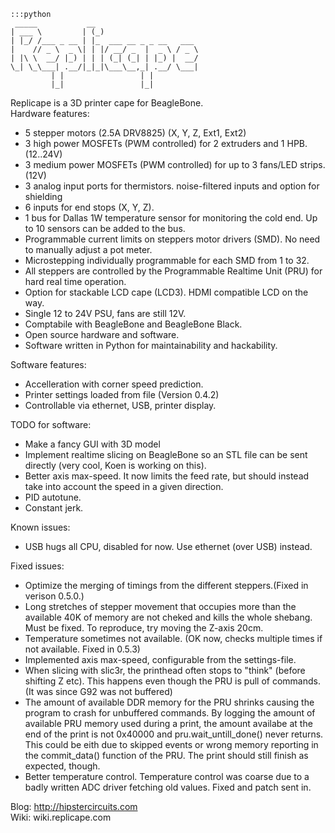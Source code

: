     :::python
     _____           __
    | ___ \         | (_)
    | |_/ /___ _ __ | |_  ___ __ _ _ __   ___
    |    // _ \  _ \| | |/ __/ _  |  _ \ / _ \
    | |\ \  __/ |_) | | | (_| (_| | |_) |  __/
    \_| \_\___| .__/|_|_|\___\__,_| .__/ \___|
             | |                 | |
             |_|                 |_|

Replicape is a 3D printer cape for BeagleBone.  
Hardware features:  
-   5 stepper motors (2.5A DRV8825) (X, Y, Z, Ext1, Ext2)  
-   3 high power MOSFETs (PWM controlled) for 2 extruders and 1 HPB.  (12..24V)  
-   3 medium power MOSFETs (PWM controlled) for up to 3 fans/LED strips.  (12V)  
-   3 analog input ports for thermistors. noise-filtered inputs and option for shielding  
-   6 inputs for end stops (X, Y, Z).  
-   1 bus for Dallas 1W temperature sensor for monitoring the cold end. Up to 10 sensors can be added to the bus.  
-   Programmable current limits on steppers motor drivers (SMD). No need to manually adjust a pot meter.  
-   Microstepping individually programmable for each SMD from 1 to 32.  
-   All steppers are controlled by the Programmable Realtime Unit (PRU) for hard real time operation.  
-   Option for stackable LCD cape (LCD3). HDMI compatible LCD on the way.  
-   Single 12 to 24V PSU, fans are still 12V.  
-   Comptabile with BeagleBone and BeagleBone Black.  
-   Open source hardware and software.  
-   Software written in Python for maintainability and hackability.  
  
Software features:  
- Accelleration with corner speed prediction.  
- Printer settings loaded from file (Version 0.4.2)  
- Controllable via ethernet, USB, printer display.   

TODO for software:  
- Make a fancy GUI with 3D model  
- Implement realtime slicing on BeagleBone so an STL file can be sent directly (very cool, Koen is working on this).  
- Better axis max-speed. It now limits the feed rate, but should instead take into account the speed in a given direction.  
- PID autotune.  
- Constant jerk.  

Known issues:  
- USB hugs all CPU, disabled for now. Use ethernet (over USB) instead.  

Fixed issues:  
- Optimize the merging of timings from the different steppers.(Fixed in verison 0.5.0.)  
- Long stretches of stepper movement that occupies more than the available 40K of memory are not cheked and 
kills the whole shebang. Must be fixed. To reproduce, try moving the Z-axis 20cm.   
- Temperature sometimes not available. (OK now, checks multiple times if not available. Fixed in 0.5.3)  
- Implemented axis max-speed, configurable from the settings-file.   
- When slicing with slic3r, the printhead often stops to "think" (before shifting Z etc). This happens even though the PRU is pull of commands.(It was since G92 was not buffered)  
- The amount of available DDR memory for the PRU shrinks causing the program to crash for unbuffered commands. By logging the amount of available PRU memory used during a print, the amount availabe at the end of the print is not 0x40000 and pru.wait_untill_done() never returns. This could be eith due to skipped events or wrong memory reporting in the commit_data() function of the PRU. The print should still finish as expected, though.  
- Better temperature control. Temperature control was coarse due to a badly written ADC driver fetching old values. Fixed and patch sent in.  

Blog: http://hipstercircuits.com  
Wiki: wiki.replicape.com  
